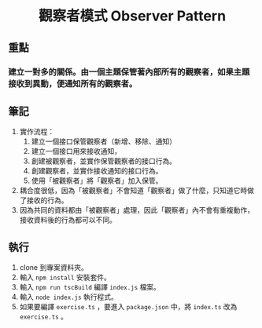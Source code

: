 <h1 align="center">觀察者模式 Observer Pattern</h1>

## 重點

### 建立一對多的關係。由一個主題保管著內部所有的觀察者，如果主題接收到異動，便通知所有的觀察者。

## 筆記
1. 實作流程：
    1. 建立一個接口保管觀察者（新增、移除、通知）
    2. 建立一個接口用來接收通知，
    3. 創建被觀察者，並實作保管觀察者的接口行為。
    4. 創建觀察者，並實作接收通知的接口行為。
    5. 使用「被觀察者」將「觀察者」加入保管。
2. 耦合度很低，因為「被觀察者」不會知道「觀察者」做了什麼，只知道它時做了接收的行為。
3. 因為共同的資料都由「被觀察者」處理，因此「觀察者」內不會有重複動作，接收資料後的行為都可以不同。


## 執行
1. clone 到專案資料夾。
2. 輸入 `npm install` 安裝套件。
3. 輸入 `npm run tscBuild` 編譯 `index.js` 檔案。
4. 輸入 `node index.js` 執行程式。
5. 如果要編譯 `exercise.ts` ，要進入 `package.json` 中，將 `index.ts` 改為  `exercise.ts` 。
